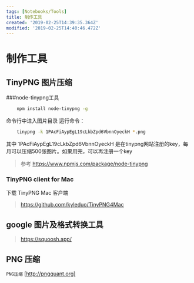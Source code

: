 ```yaml
---
tags: [Notebooks/Tools]
title: 制作工具
created: '2019-02-25T14:39:35.364Z'
modified: '2019-02-25T14:40:46.472Z'
---
```


# 制作工具

## TinyPNG 图片压缩

###node-tinypng工具

```bash
	npm install node-tinypng -g
```
命令行中进入图片目录 运行命令：

```bash
	tinypng -k 1PAcFiAypEgL19cLkbZpd6VbnnOyeckH *.png
```
其中 1PAcFiAypEgL19cLkbZpd6VbnnOyeckH 是在tinypng网站注册的key，每月可以压缩500张图片。如果用完，可以再注册一个key

> 参考 https://www.npmjs.com/package/node-tinypng

### TinyPNG client for Mac
下载 TinyPNG Mac 客户端
> https://github.com/kyleduo/TinyPNG4Mac


## google 图片及格式转换工具

> https://squoosh.app/

## PNG 压缩
`PNG压缩` [http://pngquant.org]
